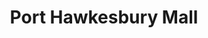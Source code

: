 ---
title: "Port Hawkesbury Mall"
url: /port-hawkesbury/port-hawkesbury-mall/
shop: Einkaufszentrum
---